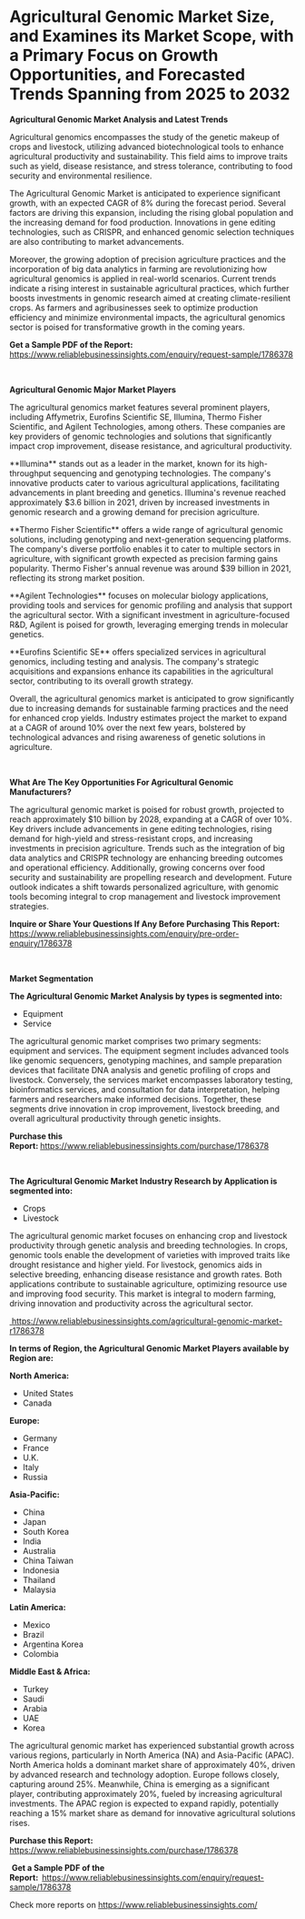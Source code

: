 <p><h1>Agricultural Genomic Market Size, and Examines its Market Scope, with a Primary Focus on Growth Opportunities, and Forecasted Trends Spanning from 2025 to 2032</h1></p><p><strong>Agricultural Genomic Market Analysis and Latest Trends</strong></p>
<p><p>Agricultural genomics encompasses the study of the genetic makeup of crops and livestock, utilizing advanced biotechnological tools to enhance agricultural productivity and sustainability. This field aims to improve traits such as yield, disease resistance, and stress tolerance, contributing to food security and environmental resilience.</p><p>The Agricultural Genomic Market is anticipated to experience significant growth, with an expected CAGR of 8% during the forecast period. Several factors are driving this expansion, including the rising global population and the increasing demand for food production. Innovations in gene editing technologies, such as CRISPR, and enhanced genomic selection techniques are also contributing to market advancements. </p><p>Moreover, the growing adoption of precision agriculture practices and the incorporation of big data analytics in farming are revolutionizing how agricultural genomics is applied in real-world scenarios. Current trends indicate a rising interest in sustainable agricultural practices, which further boosts investments in genomic research aimed at creating climate-resilient crops. As farmers and agribusinesses seek to optimize production efficiency and minimize environmental impacts, the agricultural genomics sector is poised for transformative growth in the coming years.</p></p>
<p><strong>Get a Sample PDF of the Report:&nbsp;</strong> <a href="https://www.reliablebusinessinsights.com/enquiry/request-sample/1786378?utm_campaign=2999&utm_medium=2&utm_source=Github&utm_content=ia&utm_term=25032025&utm_id=agricultural-genomic">https://www.reliablebusinessinsights.com/enquiry/request-sample/1786378</a></p>
<p>&nbsp;</p>
<p><strong>Agricultural Genomic Major Market Players</strong></p>
<p><p>The agricultural genomics market features several prominent players, including Affymetrix, Eurofins Scientific SE, Illumina, Thermo Fisher Scientific, and Agilent Technologies, among others. These companies are key providers of genomic technologies and solutions that significantly impact crop improvement, disease resistance, and agricultural productivity.</p><p>**Illumina** stands out as a leader in the market, known for its high-throughput sequencing and genotyping technologies. The company's innovative products cater to various agricultural applications, facilitating advancements in plant breeding and genetics. Illumina's revenue reached approximately $3.6 billion in 2021, driven by increased investments in genomic research and a growing demand for precision agriculture.</p><p>**Thermo Fisher Scientific** offers a wide range of agricultural genomic solutions, including genotyping and next-generation sequencing platforms. The company's diverse portfolio enables it to cater to multiple sectors in agriculture, with significant growth expected as precision farming gains popularity. Thermo Fisher's annual revenue was around $39 billion in 2021, reflecting its strong market position.</p><p>**Agilent Technologies** focuses on molecular biology applications, providing tools and services for genomic profiling and analysis that support the agricultural sector. With a significant investment in agriculture-focused R&D, Agilent is poised for growth, leveraging emerging trends in molecular genetics.</p><p>**Eurofins Scientific SE** offers specialized services in agricultural genomics, including testing and analysis. The company's strategic acquisitions and expansions enhance its capabilities in the agricultural sector, contributing to its overall growth strategy.</p><p>Overall, the agricultural genomics market is anticipated to grow significantly due to increasing demands for sustainable farming practices and the need for enhanced crop yields. Industry estimates project the market to expand at a CAGR of around 10% over the next few years, bolstered by technological advances and rising awareness of genetic solutions in agriculture.</p></p>
<p>&nbsp;</p>
<p><strong>What Are The Key Opportunities For Agricultural Genomic Manufacturers?</strong></p>
<p><p>The agricultural genomic market is poised for robust growth, projected to reach approximately $10 billion by 2028, expanding at a CAGR of over 10%. Key drivers include advancements in gene editing technologies, rising demand for high-yield and stress-resistant crops, and increasing investments in precision agriculture. Trends such as the integration of big data analytics and CRISPR technology are enhancing breeding outcomes and operational efficiency. Additionally, growing concerns over food security and sustainability are propelling research and development. Future outlook indicates a shift towards personalized agriculture, with genomic tools becoming integral to crop management and livestock improvement strategies.</p></p>
<p><strong>Inquire or Share Your Questions If Any Before Purchasing This Report:</strong> <a href="https://www.reliablebusinessinsights.com/enquiry/pre-order-enquiry/1786378?utm_campaign=2999&utm_medium=2&utm_source=Github&utm_content=ia&utm_term=25032025&utm_id=agricultural-genomic">https://www.reliablebusinessinsights.com/enquiry/pre-order-enquiry/1786378</a></p>
<p>&nbsp;</p>
<p><strong>Market Segmentation</strong></p>
<p><strong>The Agricultural Genomic Market Analysis by types is segmented into:</strong></p>
<p><ul><li>Equipment</li><li>Service</li></ul></p>
<p><p>The agricultural genomic market comprises two primary segments: equipment and services. The equipment segment includes advanced tools like genomic sequencers, genotyping machines, and sample preparation devices that facilitate DNA analysis and genetic profiling of crops and livestock. Conversely, the services market encompasses laboratory testing, bioinformatics services, and consultation for data interpretation, helping farmers and researchers make informed decisions. Together, these segments drive innovation in crop improvement, livestock breeding, and overall agricultural productivity through genetic insights.</p></p>
<p><strong>Purchase this Report:&nbsp;</strong><a href="https://www.reliablebusinessinsights.com/purchase/1786378?utm_campaign=2999&utm_medium=2&utm_source=Github&utm_content=ia&utm_term=25032025&utm_id=agricultural-genomic">https://www.reliablebusinessinsights.com/purchase/1786378</a></p>
<p>&nbsp;</p>
<p><strong>The Agricultural Genomic Market Industry Research by Application is segmented into:</strong></p>
<p><ul><li>Crops</li><li>Livestock</li></ul></p>
<p><p>The agricultural genomic market focuses on enhancing crop and livestock productivity through genetic analysis and breeding technologies. In crops, genomic tools enable the development of varieties with improved traits like drought resistance and higher yield. For livestock, genomics aids in selective breeding, enhancing disease resistance and growth rates. Both applications contribute to sustainable agriculture, optimizing resource use and improving food security. This market is integral to modern farming, driving innovation and productivity across the agricultural sector.</p></p>
<p><a href="https://www.reliablebusinessinsights.com/agricultural-genomic-market-r1786378?utm_campaign=2999&utm_medium=2&utm_source=Github&utm_content=ia&utm_term=25032025&utm_id=agricultural-genomic">&nbsp;https://www.reliablebusinessinsights.com/agricultural-genomic-market-r1786378</a></p>
<p><strong>In terms of Region, the Agricultural Genomic Market Players available by Region are:</strong></p>
<p>
    <p> <strong> North America: </strong>
        <ul>
            <li>United States</li>
            <li>Canada</li>
        </ul>
        </p> 
    <p> <strong> Europe: </strong>
        <ul>
            <li>Germany</li>
            <li>France</li>
            <li>U.K.</li>
            <li>Italy</li>
            <li>Russia</li>
        </ul>
        </p> 
    <p> <strong> Asia-Pacific: </strong>
        <ul>
            <li>China</li>
            <li>Japan</li>
            <li>South Korea</li>
            <li>India</li>
            <li>Australia</li>
            <li>China Taiwan</li>
            <li>Indonesia</li>
            <li>Thailand</li>
            <li>Malaysia</li>
        </ul>
        </p> 
    <p> <strong> Latin America: </strong>
        <ul>
            <li>Mexico</li>
            <li>Brazil</li>
            <li>Argentina Korea</li>
            <li>Colombia</li>
        </ul>
        </p> 
    <p> <strong> Middle East & Africa: </strong>
        <ul>
            <li>Turkey</li>
            <li>Saudi</li>
            <li>Arabia</li>
            <li>UAE</li>
            <li>Korea</li>
        </ul>
    </p>
    </p>
<p><p>The agricultural genomic market has experienced substantial growth across various regions, particularly in North America (NA) and Asia-Pacific (APAC). North America holds a dominant market share of approximately 40%, driven by advanced research and technology adoption. Europe follows closely, capturing around 25%. Meanwhile, China is emerging as a significant player, contributing approximately 20%, fueled by increasing agricultural investments. The APAC region is expected to expand rapidly, potentially reaching a 15% market share as demand for innovative agricultural solutions rises.</p></p>
<p><strong>Purchase this Report: </strong><a href="https://www.reliablebusinessinsights.com/purchase/1786378?utm_campaign=2999&utm_medium=2&utm_source=Github&utm_content=ia&utm_term=25032025&utm_id=agricultural-genomic">https://www.reliablebusinessinsights.com/purchase/1786378</a></p>
<p>&nbsp;<strong>Get a Sample PDF of the Report:&nbsp;&nbsp;</strong><a href="https://www.reliablebusinessinsights.com/enquiry/request-sample/1786378?utm_campaign=2999&utm_medium=2&utm_source=Github&utm_content=ia&utm_term=25032025&utm_id=agricultural-genomic">https://www.reliablebusinessinsights.com/enquiry/request-sample/1786378</a></p>
<p><strong></strong></p>
<p>Check more reports on <a href="https://www.reliablebusinessinsights.com/?utm_campaign=2999&utm_medium=2&utm_source=Github&utm_content=ia&utm_term=25032025&utm_id=agricultural-genomic">https://www.reliablebusinessinsights.com/</a></p>